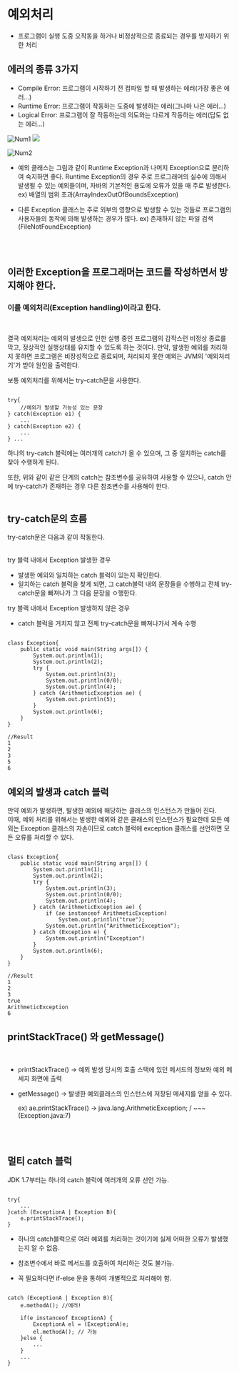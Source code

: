 # 예외처리
- 프로그램이 실행 도중 오작동을 하거나 비정상적으로 종료되는 경우를 방지하기 위한 처리

## 에러의 종류 3가지
- Compile Error: 프로그램이 시작하기 전 컴파일 할 때 발생하는 에러(가장 좋은 에러...)
- Runtime Error: 프로그램이 작동하는 도중에 발생하는 에러(그나마 나은 에러...)
- Logical Error: 프로그램이 잘 작동하는데 의도와는 다르게 작동하는 에러(답도 없는 에러...)

![Num1](https://drive.google.com/file/d/13DNv9FDUJAeEFrBOquWL2DqtRBxfPfdf/view)
<img src='https://drive.google.com/file/d/13DNv9FDUJAeEFrBOquWL2DqtRBxfPfdf/view' /><br>

![Num2](https://drive.google.com/file/d/1MUoA2nhgOMQZOSKzLxOAQ0VzUlbYSbEe/view?usp=sharing)

- 예외 클래스는 그림과 같이 Runtime Exception과 나머지 Exception으로 분리하여 숙지하면 좋다.
Runtime Exception의 경우 주로 프로그래머의 실수에 의해서 발생될 수 있는 예외들이며, 자바의 기본적인 용도에 오류가 있을 때 주로 발생한다. ex) 배열의 범위 초과(ArrayIndexOutOfBoundsException)

- 다른 Exception 클래스는 주로 외부의 영향으로 발생할 수 있는 것들로 프로그램의 사용자들의 동작에 의해 발생하는 경우가 많다. ex) 존재하지 않는 파일 검색(FileNotFoundException)
<br/>
<br/>

## 이러한 Exception을 프로그래머는 코드를 작성하면서 방지해야 한다.
### 이를 예외처리(Exception handling)이라고 한다.
<br/>

결국 예외처리는 예외의 발생으로 인한 실행 중인 프로그램의 갑작스런 비정상 종료를 막고, 정상적인 실행상태를 유지할 수 있도록 하는 것이다.
만약, 발생한 예외를 처리하지 못하면 프로그램은 비장성적으로 종료되며, 처리되지 못한 예외는 JVM의 '예외처리기'가 받아 원인을 출력한다.

보통 예외처리를 위해서는 try-catch문을 사용한다.
<pre><code>
try{
    //예외가 발생할 가능성 있는 문장
} catch(Exception e1) {
    ...
} catch(Exception e2) {
    ...
} ...
</code></pre>

하나의 try-catch 블럭에는 여러개의 catch가 올 수 있으며, 그 중 일치하는 catch를 찾아 수행하게 된다.

또한, 위와 같이 같은 단계의 catch는 참조변수를 공유하여 사용할 수 있으나, catch 안에 try-catch가 존재하는 경우 다른 참조변수를 사용해야 한다. <br/>
<br/>

## try-catch문의 흐름

try-catch문은 다음과 같이 작동한다.
<br/>
<br/>

try 블럭 내에서 Exception 발생한 경우
  - 발생한 예외와 일치하는 catch 블럭이 있는지 확인한다.
  - 일치하는 catch 블럭을 찾게 되면, 그 catch블럭 내의 문장들을 수행하고 전체 try-catch문을 빠져나가 그 다음 문장을 ㅇ행한다.

try 블랙 내에서 Exception 발생하지 않은 경우
  - catch 블럭을 거치지 않고 전체 try-catch문을 빠져나가서 계속 수행

<pre><code>
class Exception{
    public static void main(String args[]) {
        System.out.println(1);
        System.out.println(2);
        try {
            System.out.println(3);
            System.out.println(0/0);
            System.out.println(4);
        } catch (ArithmeticException ae) {
            System.out.println(5);
        }
        System.out.println(6);
    }
}

//Result
1
2
3
5
6
</code></pre>

## 예외의 발생과 catch 블럭

만약 예외가 발생하면, 발생한 예외에 해당하는 클래스의 인스턴스가 만들어 진다.<br/>
이때, 예외 처리를 위해서는 발생한 예외와 같은 클래스의 인스턴스가 필요한데 모든 예외는 Exception 클래스의 자손이므로 catch 블럭에 exception 클래스를 선언하면 모든 오류를 처리할 수 있다.

<pre><code>
class Exception{
    public static void main(String args[]) {
        System.out.println(1);
        System.out.println(2);
        try {
            System.out.println(3);
            System.out.println(0/0);
            System.out.println(4);
        } catch (ArithmeticException ae) {
            if (ae instanceof ArithmeticException)
                System.out.println("true");
            System.out.println("ArithmeticException");
        } catch (Exception e) {
            System.out.println("Exception")
        }
        System.out.println(6);
    }
}

//Result
1
2
3
true
ArithmeticException
6
</code></pre>

## printStackTrace() 와 getMessage()
<br/>

- printStackTrace() -> 예외 발생 당시의 호출 스택에 있던 메서드의 정보와 예외 메세지 화면에 출력
- getMessage() -> 발생한 예외클래스의 인스턴스에 저장된 메세지를 얻을 수 있다.

  ex) ae.printStackTrace() -> java.lang.ArithmeticException; / ~~~ (Exception.java:7)

<br/>
<br/>

## 멀티 catch 블럭

JDK 1.7부터는 하나의 catch 블럭에 여러개의 오류 선언 가능.
<pre><code>
try{
    ...
}catch (ExceptionA | Exception B){
    e.printStackTrace();
}
</code></pre>

- 하나의 catch블럭으로 여러 예외를 처리하는 것이기에 실제 어떠한 오류가 발생했는지 알 수 없음.
- 참조변수에서 바로 메서드를 호출하여 처리하는 것도 불가능.

- 꼭 필요하다면 if-else 문을 통하여 개별적으로 처리해야 함.
<pre><code>
catch (ExceptionA | Exception B){
    e.methodA(); //에러!

    if(e instanceof ExceptionA) {
        ExceptionA el = (ExceptionA)e;
        el.methodA(); // 가능
    }else {
        ...
    }
    ...
}
</code></pre>
